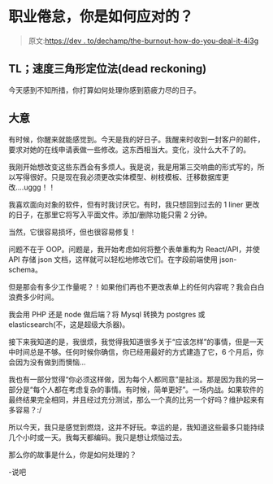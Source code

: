 # 职业倦怠，你是如何应对的？

> 原文:[https://dev . to/dechamp/the-burnout-how-do-you-deal-it-4i3g](https://dev.to/dechamp/the-burnout-how-do-you-deal-with-it-4i3g)

## TL；速度三角形定位法(dead reckoning)

今天感到不知所措，你打算如何处理你感到筋疲力尽的日子。

## 大意

有时候，你醒来就能感觉到。今天是我的好日子。我醒来时收到一封客户的邮件，要求对她的在线申请表做一些修改。这东西相当大。变化，没什么大不了的。

我刚开始想改变这些东西会有多烦人。我是说，我是用第三交响曲的形式写的，所以写得很好。只是现在我必须更改实体模型、树枝模板、迁移数据库更改....uggg！！

我喜欢面向对象的软件，但有时我讨厌它。有时，我只想回到过去的 1 liner 更改的日子，在那里它将写入平面文件。添加/删除功能只需 2 分钟。

当然，它很容易损坏，但也很容易修复！

问题不在于 OOP。问题是，我开始考虑如何将整个表单重构为 React/API，并使 API 存储 json 文档，这样就可以轻松地修改它们。在字段前端使用 json-schema。

但是那会有多少工作量呢？！如果他们再也不更改表单上的任何内容呢？我会白白浪费多少时间。

我会用 PHP 还是 node 做后端？将 Mysql 转换为 postgres 或 elasticsearch(不，这是超级大杀器)。

接下来我知道的是，我很烦，我觉得我知道很多关于“应该怎样”的事情，但是一天中时间总是不够。任何时候你确信，你已经用最好的方式建造了它，6 个月后，你会因为没有做到而懊恼...

我也有一部分觉得“你必须这样做，因为每个人都同意”是扯淡。那是因为我的另一部分是“每个人都在考虑复杂的事情。有时候，简单更好”。一场内战。如果软件的最终结果完全相同，并且经过充分测试，那么一个真的比另一个好吗？维护起来有多容易？:/

所以今天，我只是感觉到燃烧，这并不好玩。幸运的是，我知道这些最多只能持续几个小时或一天。我每天都编码。我只是想让烦恼过去。

那么你的故事是什么，你是如何处理的？

-说吧